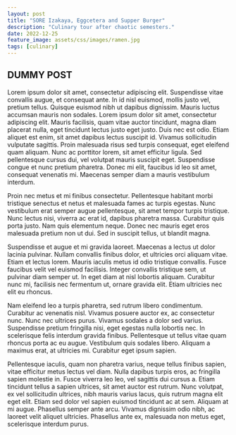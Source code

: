 ```yaml
---
layout: post
title: "SORE Izakaya, Eggcetera and Supper Burger"
description: "Culinary tour after chaotic semesters."
date: 2022-12-25
feature_image: assets/css/images/ramen.jpg
tags: [culinary]
---
```


## DUMMY POST
Lorem ipsum dolor sit amet, consectetur adipiscing elit. Suspendisse vitae convallis augue, et consequat ante. In id nisl euismod, mollis justo vel, pretium tellus. Quisque euismod nibh ut dapibus dignissim. Mauris luctus accumsan mauris non sodales. Lorem ipsum dolor sit amet, consectetur adipiscing elit. Mauris facilisis, quam vitae auctor tincidunt, magna diam placerat nulla, eget tincidunt lectus justo eget justo. Duis nec est odio. Etiam aliquet est enim, sit amet dapibus lectus suscipit id. Vivamus sollicitudin vulputate sagittis. Proin malesuada risus sed turpis consequat, eget eleifend quam aliquam. Nunc ac porttitor lorem, sit amet efficitur ligula. Sed pellentesque cursus dui, vel volutpat mauris suscipit eget. Suspendisse congue et nunc pretium pharetra. Donec mi elit, faucibus id leo sit amet, consequat venenatis mi. Maecenas semper diam a mauris vestibulum interdum.

Proin nec metus et mi finibus consectetur. Pellentesque habitant morbi tristique senectus et netus et malesuada fames ac turpis egestas. Nunc vestibulum erat semper augue pellentesque, sit amet tempor turpis tristique. Nunc lectus nisi, viverra ac erat id, dapibus pharetra massa. Curabitur quis porta justo. Nam quis elementum neque. Donec nec mauris eget eros malesuada pretium non ut dui. Sed in suscipit tellus, ut blandit magna.

Suspendisse et augue et mi gravida laoreet. Maecenas a lectus ut dolor lacinia pulvinar. Nullam convallis finibus dolor, et ultricies orci aliquam vitae. Etiam et lectus lorem. Mauris iaculis metus id odio tristique convallis. Fusce faucibus velit vel euismod facilisis. Integer convallis tristique sem, ut pulvinar diam semper ut. In eget diam at nisl lobortis aliquam. Curabitur nunc mi, facilisis nec fermentum ut, ornare gravida elit. Etiam ultricies nec elit eu rhoncus.

Nam eleifend leo a turpis pharetra, sed rutrum libero condimentum. Curabitur ac venenatis nisl. Vivamus posuere auctor ex, ac consectetur nunc. Nunc nec ultrices purus. Vivamus sodales a dolor sed varius. Suspendisse pretium fringilla nisi, eget egestas nulla lobortis nec. In scelerisque felis interdum gravida finibus. Pellentesque ut tellus vitae quam rhoncus porta ac eu augue. Vestibulum quis sodales libero. Aliquam a maximus erat, at ultricies mi. Curabitur eget ipsum sapien.

Pellentesque iaculis, quam non pharetra varius, neque tellus finibus sapien, vitae efficitur metus lectus vel diam. Nulla dapibus turpis eros, ac fringilla sapien molestie in. Fusce viverra leo leo, vel sagittis dui cursus a. Etiam tincidunt tellus a sapien ultrices, sit amet auctor est rutrum. Nunc volutpat, ex vel sollicitudin ultrices, nibh mauris varius lacus, quis rutrum magna elit eget elit. Etiam sed dolor vel sapien euismod tincidunt ac at sem. Aliquam at mi augue. Phasellus semper ante arcu. Vivamus dignissim odio nibh, ac laoreet velit aliquet ultricies. Phasellus ante ex, malesuada non metus eget, scelerisque interdum purus.